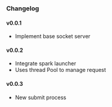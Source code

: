 ### Changelog

#### v0.0.1
- Implement base socket server 


#### v0.0.2
- Integrate spark launcher
- Uses thread Pool to manage request

#### v0.0.3
- New submit process
